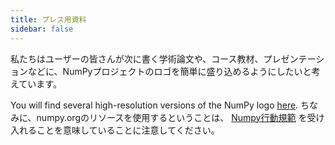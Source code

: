 ```yaml
---
title: プレス用資料
sidebar: false
---
```


私たちはユーザーの皆さんが次に書く学術論文や、コース教材、プレゼンテーションなどに、NumPyプロジェクトのロゴを簡単に盛り込めるようにしたいと考えています。

You will find several high-resolution versions of the NumPy logo [here](https://github.com/numpy/numpy/tree/main/branding/logo). ちなみに、numpy.orgのリソースを使用するということは、 [Numpy行動規範](/code-of-conduct) を受け入れることを意味していることに注意してください。
